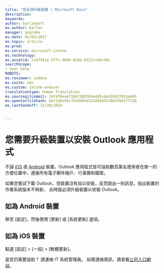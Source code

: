 ```yaml
---
title: "您必須升級裝置 | Microsoft Docs"
description: 
keywords: 
author: barlanmsft
ms.author: barlan
manager: angrobe
ms.date: 01/03/2017
ms.topic: article
ms.prod: 
ms.service: microsoft-intune
ms.technology: 
ms.assetid: ccb7451e-5ffc-4604-b28e-8322cc64c58c
searchScope:
- User help
ROBOTS: 
ms.reviewer: vadona
ms.suite: ems
ms.custom: intune-enduser
translationtype: Human Translation
ms.sourcegitcommit: 1bf478eae73bb7385369e4d5cde26b937831e665
ms.openlocfilehash: 8ef336e58c7b1d995d314202b5530d2f6b2ff138
ms.lasthandoff: 12/30/2016


---
```


# <a name="you-need-to-upgrade-your-device-to-install-the-outlook-app"></a>您需要升級裝置以安裝 Outlook 應用程式

不論 [iOS](https://itunes.apple.com/us/app/microsoft-outlook-email-calendar/id951937596?mt=8) 或 [Android](https://play.google.com/store/apps/details?id=com.microsoft.office.outlook) 裝置，Outlook 應用程式皆可協助數百萬名使用者在單一的方便位置中，連接所有電子郵件帳戶、行事曆和檔案。

如果您嘗試下載 Outlook，但裝置沒有加以安裝，反而跳出一則訊息，指出裝置的作業系統版本不夠新， 此時就必須升級裝置以安裝 Outlook。

## <a name="if-you-have-an-android-device"></a>如為 Android 裝置
移至 [設定]，然後使用 [更新] 或 [系統更新] 選項。

## <a name="if-you-have-an-ios-device"></a>如為 iOS 裝置
點選 [設定] > [一般] > [軟體更新]。

是否仍需要協助？ 請連絡 IT 系統管理員。 如需連絡資訊，請查看[公司入口網站](http://portal.manage.microsoft.com)。

